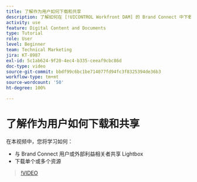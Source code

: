 ```yaml
---
title: 了解作为用户如何下载和共享
description: 了解如何在 [!UICONTROL Workfront DAM] 的 Brand Connect 中下载和共享 Lightbox 和资源。
activity: use
feature: Digital Content and Documents
type: Tutorial
role: User
level: Beginner
team: Technical Marketing
jira: KT-8987
exl-id: 5c1ab624-9f20-4ec4-b335-ceeaf9cbc86d
doc-type: video
source-git-commit: bbdf99c6bc1be714077fd94fc3f8325394de36b3
workflow-type: tm+mt
source-wordcount: '50'
ht-degree: 100%

---
```


# 了解作为用户如何下载和共享

在本视频中，您将学习如何：

* 与 Brand Connect 用户或外部利益相关者共享 Lightbox
* 下载单个或多个资源

>[!VIDEO](https://video.tv.adobe.com/v/335249/?quality=12&learn=on&enablevpops=1)
